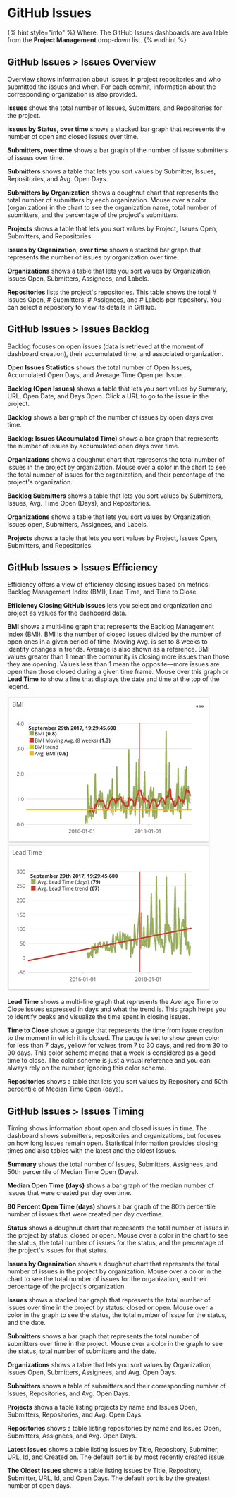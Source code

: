 # GitHub Issues

{% hint style="info" %}
Where: The GitHub Issues dashboards are available from the **Project Management** drop-down list.
{% endhint %}

## GitHub Issues &gt; **Issues Overview** <a id="GitHubIssues-GitHubIssues&gt;IssuesOverview"></a>

Overview shows information about issues in project repositories and who submitted the issues and when. For each commit, information about the corresponding organization is also provided. 

**Issues** shows the total number of Issues, Submitters, and Repositories for the project.

**issues by Status, over time** shows a stacked bar graph that represents the number of open and closed issues over time.

**Submitters, over time** shows a bar graph of the number of issue submitters of issues over time.

**Submitters** shows a table that lets you sort values by Submitter, Issues, Repositories, and Avg. Open Days. 

**Submitters by Organization** shows a doughnut chart that represents the total number of submitters by each organization. Mouse over a color \(organization\) in the chart to see the organization name, total number of submitters, and the percentage of the project's submitters.

**Projects** shows a table that lets you sort values by Project, Issues Open, Submitters, and Repositories. 

**Issues by Organization, over time** shows a stacked bar graph that represents the number of issues by organization over time.

**Organizations** shows a table that lets you sort values by Organization, Issues Open, Submitters, Assignees, and Labels. 

**Repositories** lists the project's repositories. This table shows the total \# Issues Open, \# Submitters, \# Assignees, and \# Labels per repository. You can select a repository to view its details in GitHub.

## GitHub Issues &gt; Issues **Backlog** <a id="GitHubIssues-GitHubIssues&gt;IssuesBacklog"></a>

Backlog focuses on open issues \(data is retrieved at the moment of dashboard creation\), their accumulated time, and associated organization.

**Open Issues Statistics** shows the total number of Open Issues, Accumulated Open Days, and Average Time Open per Issue.

**Backlog \(Open Issues\)** shows a table that lets you sort values by Summary, URL, Open Date, and Days Open. Click a URL to go to the issue in the project.

**Backlog** shows a bar graph of the number of issues by open days over time.

**Backlog: Issues \(Accumulated Time\)** shows a bar graph that represents the number of issues by accumulated open days over time.

**Organizations** shows a doughnut chart that represents the total number of issues in the project by organization. Mouse over a color in the chart to see the total number of issues for the organization, and their percentage of the project's organization.

**Backlog Submitters** shows a table that lets you sort values by Submitters, Issues, Avg. Time Open \(Days\), and Repositories.

**Organizations** shows a table that lets you sort values by Organization, Issues open, Submitters, Assignees, and Labels.

**Projects** shows a table that lets you sort values by Project, Issues Open, Submitters, and Repositories.

## GitHub Issues &gt; Issues **Efficiency** <a id="GitHubIssues-GitHubIssues&gt;IssuesEfficiency"></a>

Efficiency offers a view of efficiency closing issues based on metrics: Backlog Management Index \(BMI\), Lead Time, and Time to Close.

**Efficiency Closing GitHub Issues** lets you select and organization and project as values for the dashboard data.

**BMI** shows a multi-line graph that represents the Backlog Management Index \(BMI\). BMI is the number of closed issues divided by the number of open ones in a given period of time. Moving Avg. is set to 8 weeks to identify changes in trends. Average is also shown as a reference. BMI values greater than 1 mean the community is closing more issues than those they are opening. Values less than 1 mean the opposite—more issues are open than those closed during a given time frame. Mouse over this graph or **Lead Time** to show a line that displays the date and time at the top of the legend..

![](../../../../.gitbook/assets/18088239.png)

**Lead Time** shows a multi-line graph that represents the Average Time to Close issues expressed in days and what the trend is. This graph helps you to identify peaks and visualize the time spent in closing issues.

**Time to Close** shows a gauge that represents the time from issue creation to the moment in which it is closed. The gauge is set to show green color for less than 7 days, yellow for values from 7 to 30 days, and red from 30 to 90 days. This color scheme means that a week is considered as a good time to close. The color scheme is just a visual reference and you can always rely on the number, ignoring this color scheme.

**Repositories** shows a table that lets you sort values by Repository and 50th percentile of Median Time Open \(days\).

## GitHub Issues &gt; Issues Timing <a id="GitHubIssues-GitHubIssues&gt;IssuesTiming"></a>

Timing shows information about open and closed issues in time. The dashboard shows submitters, repositories and organizations, but focuses on how long Issues remain open. Statistical information provides closing times and also tables with the latest and the oldest Issues.

**Summary** shows the total number of Issues, Submitters, Assignees, and 50th percentile of Median Time Open \(Days\).

**Median Open Time \(days\)** shows a bar graph of the median number of issues that were created per day overtime.

**80 Percent Open Time \(days\)** shows a bar graph of the 80th percentile number of issues that were created per day overtime.

**Status** shows a doughnut chart that represents the total number of issues in the project by status: closed or open. Mouse over a color in the chart to see the status, the total number of issues for the status, and the percentage of the project's issues for that status.

**Issues by Organization** shows a doughnut chart that represents the total number of issues in the project by organization. Mouse over a color in the chart to see the total number of issues for the organization, and their percentage of the project's organization.

**Issues** shows a stacked bar graph that represents the total number of issues over time in the project by status: closed or open. Mouse over a color in the graph to see the status, the total number of issue for the status, and the date.

**Submitters** shows a bar graph that represents the total number of submitters over time in the project. Mouse over a color in the graph to see the status, total number of submitters and the date.

**Organizations** shows a table that lets you sort values by Organization, Issues Open, Submitters, Assignees, and Avg. Open Days.

**Submitters** shows a table of submitters and their corresponding number of Issues, Repositories, and Avg. Open Days.

**Projects** shows a table listing projects by name and Issues Open, Submitters, Repositories, and Avg. Open Days.

**Repositories** shows a table listing repositories by name and Issues Open, Submitters, Assignees, and Avg. Open Days.

**Latest Issues** shows a table listing issues by Title, Repository, Submitter, URL, Id, and Created on. The default sort is by most recently created issue.

**The Oldest Issues** shows a table listing issues by Title, Repository, Submitter, URL, Id, and Open Days. The default sort is by the greatest number of open days.

